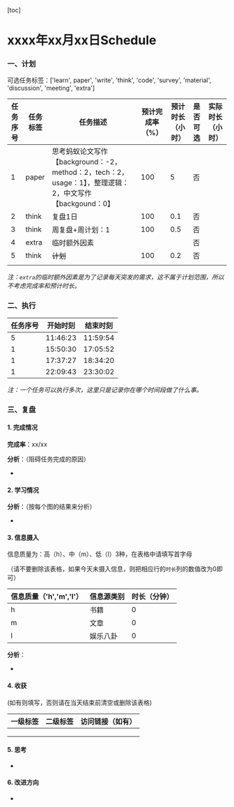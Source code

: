 [toc]

# xxxx年xx月xx日Schedule

### 一、计划

可选任务标签：['learn', paper', 'write', 'think', 'code', 'survey', 'material', 'discussion', 'meeting', 'extra']

| 任务序号 | 任务标签 | 任务描述                                                     | 预计完成率（%） | 预计时长（小时） | 是否可选 | 实际时长（小时） |
| -------- | -------- | ------------------------------------------------------------ | --------------- | ---------------- | -------- | ---------------- |
| 1        | paper    | 思考蚂蚁论文写作【background：-2，method：2，tech：2，usage：1】，整理逻辑：2，中文写作【backgound：0】 | 100             | 5                | 否       |                  |
| 2        | think    | 复盘1日                                                      | 100             | 0.1              | 否       |                  |
| 3        | think    | 周复盘+周计划：1                                             | 100             | 0.5              | 否       |                  |
| 4        | extra    | 临时额外因素                                                 |                 |                  | 否       |                  |
| 5        | think    | ~~计划~~                                                     | 100             | 0.2              | 否       |                  |
|          |          |                                                              |                 |                  |          |                  |

*注：`extra`的临时额外因素是为了记录每天突发的需求，这不属于计划范围，所以不考虑完成率和预计时长。*

### 二、执行

| 任务序号 | 开始时刻 | 结束时刻 |
| -------- | -------- | -------- |
| 5        | 11:46:23 | 11:59:54 |
| 1        | 15:50:30 | 17:05:52 |
| 1        | 17:37:27 | 18:34:20 |
| 1        | 22:09:43 | 23:30:02 |

*注：一个任务可以执行多次，这里只是记录你在哪个时间段做了什么事。*

### 三、复盘

#### 1. 完成情况

**完成率**：xx/xx

**分析**：（阻碍任务完成的原因）

- 

#### 2. 学习情况

**分析**：（按每个图的结果来分析）

- 

#### 3. 信息摄入

信息质量为：高（h）、中（m）、低（l）3种，在表格中请填写首字母

（请不要删除该表格，如果今天未摄入信息，则把相应行的`时长`列的数值改为0即可）

| 信息质量（'h','m','l'） | 信息源类别 | 时长（分钟） |
| ----------------------- | ---------- | ------------ |
| h                       | 书籍       | 0            |
| m                       | 文章       | 0            |
| l                       | 娱乐八卦   | 0            |

**分析**：

- 

#### 4. 收获

(如有则填写，否则请在当天结束前清空或删除该表格)

| 一级标签 | 二级标签 | 访问链接（如有） |
| -------- | -------- | ---------------- |
|          |          |                  |
|          |          |                  |
|          |          |                  |

#### 5. 思考

- 

#### 6. 改进方向

- 